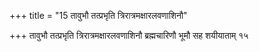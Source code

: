 +++
title = "15 तावुभौ तत्प्रभृति त्रिरात्रमक्षारलवणाशिनौ"

+++
तावुभौ तत्प्रभृति त्रिरात्रमक्षारलवणाशिनौ ब्रह्मचारिणौ भूमौ सह शयीयाताम् १५